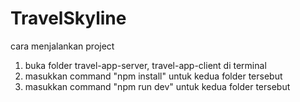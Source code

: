 # TravelSkyline

cara menjalankan project

1. buka folder travel-app-server, travel-app-client di terminal
2. masukkan command "npm install" untuk kedua folder tersebut
3. masukkan command "npm run dev" untuk kedua folder tersebut